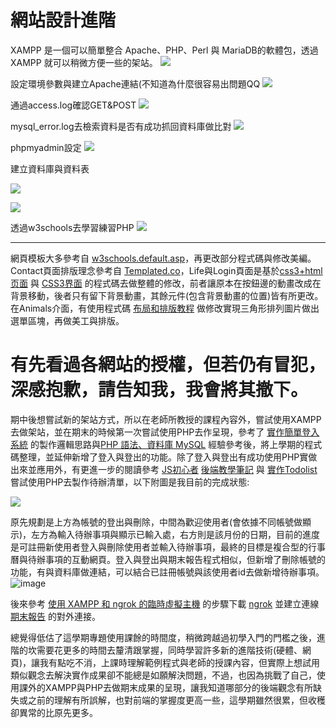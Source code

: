 # 網站設計進階

XAMPP 是一個可以簡單整合 Apache、PHP、Perl 與 MariaDB的軟體包，透過 XAMPP 就可以稍微方便一些的架站。
![](https://i.imgur.com/I4eJ76g.png)

設定環境參數與建立Apache連結(不知道為什麼很容易出問題QQ
![](https://i.imgur.com/FD8PG6B.png)

通過access.log確認GET&POST
![](https://i.imgur.com/74qBmuj.png)

mysql_error.log去檢索資料是否有成功抓回資料庫做比對
![](https://i.imgur.com/F6YIdFU.png)

phpmyadmin設定
![](https://i.imgur.com/B2wrzIV.png)


建立資料庫與資料表

![](https://i.imgur.com/uG2kp9O.png)

![](https://i.imgur.com/wu99H5z.png)


透過w3schools去學習練習PHP
![](https://i.imgur.com/ePCJM1D.png)

---

網頁模板大多參考自 [w3schools.default.asp](https://www.w3schools.com/default.asp)，再更改部分程式碼與修改美編。Contact頁面排版理念參考自 [Templated.co](https://templated.co/p/4078153616677877)，Life與Login頁面是基於[css3+html页面](https://blog.csdn.net/weixin_45748460/article/details/106286100?utm_medium=distribute.pc_relevant.none-task-blog-baidujs_title-1&spm=1001.2101.3001.4242) 與 [CSS3界面](https://blog.csdn.net/jl244981288/article/details/47126409?utm_medium=distribute.pc_relevant.none-task-blog-baidujs_utm_term-0&spm=1001.2101.3001.4242) 的程式碼去做整體的修改，前者讓原本在按鈕邊的動畫改成在背景移動，後者只有留下背景動畫，其餘元件(包含背景動畫的位置)皆有所更改。在Animals介面，有使用程式碼 [布局和排版教程](http://www.uxys.com/html/CSS3/20141017/21427.html) 做修改實現三角形排列圖片做出選單區塊，再做美工與排版。

# 有先看過各網站的授權，但若仍有冒犯，深感抱歉，請告知我，我會將其撤下。

期中後想嘗試新的架站方式，所以在老師所教授的課程內容外，嘗試使用XAMPP去做架站，並在期末的時候第一次嘗試使用PHP去作呈現，參考了 [實作簡單登入系統](https://medium.com/@kuoandy1/%E5%BE%8C%E7%AB%AF%E8%83%BD%E5%8A%9B%E5%9F%B9%E9%A4%8A-%E4%B8%80-%E5%AF%A6%E4%BD%9C%E7%B0%A1%E5%96%AE%E7%99%BB%E5%85%A5%E7%B3%BB%E7%B5%B1-74c22ebf09b6) 的製作邏輯思路與[PHP 語法、資料庫 MySQL](https://hackmd.io/@Heidi-Liu/note-be101-php-and-mysql) 經驗參考後，將上學期的程式碼整理，並延伸新增了登入與登出的功能。除了登入與登出有成功使用PHP實做出來並應用外，有更進一步的閱讀參考 [JS初心者](https://medium.com/coding-girl-life/js%E5%88%9D%E5%BF%83%E8%80%85-%E5%B8%B6%E4%BD%A0%E7%94%A8localstorage%E5%81%9A%E5%87%BA%E4%B8%80%E5%80%8B%E9%99%BD%E6%98%A5%E7%89%88-to-do-list-%E5%BE%85%E8%BE%A6%E6%B8%85%E5%96%AE-1-8342dc1ea7d0) [後端教學筆記](https://www.misterq.cc/web-application/self-study/todo-list/) 與 [實作Todolist](https://ithelp.ithome.com.tw/articles/10208096)嘗試使用PHP去製作待辦清單，以下附圖是我目前的完成狀態:

![](https://i.imgur.com/UgIxHs6.png)

原先規劃是上方為帳號的登出與刪除，中間為歡迎使用者(會依據不同帳號做顯示)，左方為輸入待辦事項與顯示已輸入處，右方則是該月份的日期，目前的進度是可註冊新使用者登入與刪除使用者並輸入待辦事項，最終的目標是複合型的行事曆與待辦事項的互動網頁。登入與登出與期末報告程式相似，但新增了刪除帳號的功能，有與資料庫做連結，可以結合已註冊帳號與該使用者id去做新增待辦事項。![image](https://user-images.githubusercontent.com/79677971/149451089-65df8dd7-1b2e-4da9-9e81-e63fbb4f4e94.png)


後來參考 [使用 XAMPP 和 ngrok 的臨時虛擬主機](https://medium.com/front-end-weekly/temporary-web-hosting-using-xampp-and-ngrok-86a28d0a1073) 的步驟下載 [ngrok](https://ngrok.com/download) 並建立連線 [期末報告](https://8c28-2001-b400-e781-b466-7c63-12c1-ffeb-f50e.ngrok.io/login.php) 的對外連接。

總覺得低估了這學期專題使用課餘的時間度，稍微跨越過初學入門的門檻之後，進階的坎需要花更多的時間去釐清跟掌握，同時學習許多新的進階技術(硬體、網頁)，讓我有點吃不消，上課時理解範例程式與老師的授課內容，但實際上想試用類似觀念去解決實作成果卻不能總是如願解決問題，不過，也因為挑戰了自己，使用課外的XAMPP與PHP去做期末成果的呈現，讓我知道哪部分的後端觀念有所缺失或之前的理解有所誤解，也對前端的掌握度更高一些，這學期雖然很累，但收穫卻異常的比原先更多。





